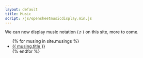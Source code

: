 ```yaml
---
layout: default
title: Music
script: /js/opensheetmusicdisplay.min.js
---
```


We can now display music notation (♬) on this site, more to come.

<ul class="musings">
{% for musing in site.musings %}
  <li class="musing">
    <a class="name" href="{{ musing.url }}">{{ musing.title }}</a>
  </li>
{% endfor %}
</ul>
